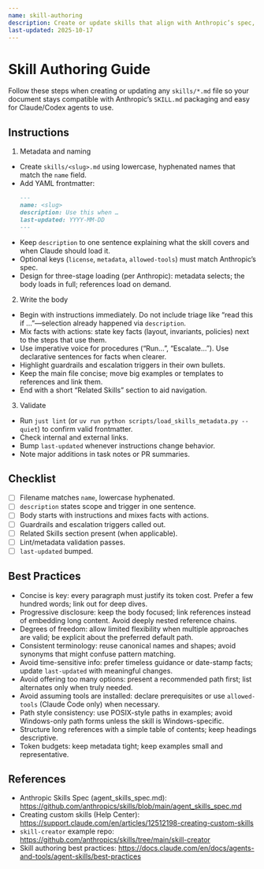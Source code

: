 ```yaml
---
name: skill-authoring
description: Create or update skills that align with Anthropic’s spec, mix facts with procedures, and stay concise.
last-updated: 2025-10-17
---
```


# Skill Authoring Guide

Follow these steps when creating or updating any `skills/*.md` file so your document stays compatible with Anthropic’s `SKILL.md` packaging and easy for Claude/Codex agents to use.

## Instructions

1) Metadata and naming
- Create `skills/<slug>.md` using lowercase, hyphenated names that match the `name` field.
- Add YAML frontmatter:
  ```markdown
  ---
  name: <slug>
  description: Use this when …
  last-updated: YYYY-MM-DD
  ---
  ```
- Keep `description` to one sentence explaining what the skill covers and when Claude should load it.
- Optional keys (`license`, `metadata`, `allowed-tools`) must match Anthropic’s spec.
- Design for three-stage loading (per Anthropic): metadata selects; the body loads in full; references load on demand.

2) Write the body
- Begin with instructions immediately. Do not include triage like “read this if …”—selection already happened via `description`.
- Mix facts with actions: state key facts (layout, invariants, policies) next to the steps that use them.
- Use imperative voice for procedures (“Run…”, “Escalate…”). Use declarative sentences for facts when clearer.
- Highlight guardrails and escalation triggers in their own bullets.
- Keep the main file concise; move big examples or templates to references and link them.
- End with a short “Related Skills” section to aid navigation.

3) Validate
- Run `just lint` (or `uv run python scripts/load_skills_metadata.py --quiet`) to confirm valid frontmatter.
- Check internal and external links.
- Bump `last-updated` whenever instructions change behavior.
- Note major additions in task notes or PR summaries.

## Checklist
- [ ] Filename matches `name`, lowercase hyphenated.
- [ ] `description` states scope and trigger in one sentence.
- [ ] Body starts with instructions and mixes facts with actions.
- [ ] Guardrails and escalation triggers called out.
- [ ] Related Skills section present (when applicable).
- [ ] Lint/metadata validation passes.
- [ ] `last-updated` bumped.

## Best Practices
- Concise is key: every paragraph must justify its token cost. Prefer a few hundred words; link out for deep dives.
- Progressive disclosure: keep the body focused; link references instead of embedding long content. Avoid deeply nested reference chains.
- Degrees of freedom: allow limited flexibility when multiple approaches are valid; be explicit about the preferred default path.
- Consistent terminology: reuse canonical names and shapes; avoid synonyms that might confuse pattern matching.
- Avoid time-sensitive info: prefer timeless guidance or date-stamp facts; update `last-updated` with meaningful changes.
- Avoid offering too many options: present a recommended path first; list alternates only when truly needed.
- Avoid assuming tools are installed: declare prerequisites or use `allowed-tools` (Claude Code only) when necessary.
- Path style consistency: use POSIX-style paths in examples; avoid Windows-only path forms unless the skill is Windows-specific.
- Structure long references with a simple table of contents; keep headings descriptive.
- Token budgets: keep metadata tight; keep examples small and representative.

## References
- Anthropic Skills Spec (agent_skills_spec.md): https://github.com/anthropics/skills/blob/main/agent_skills_spec.md
- Creating custom skills (Help Center): https://support.claude.com/en/articles/12512198-creating-custom-skills
- `skill-creator` example repo: https://github.com/anthropics/skills/tree/main/skill-creator
 - Skill authoring best practices: https://docs.claude.com/en/docs/agents-and-tools/agent-skills/best-practices
